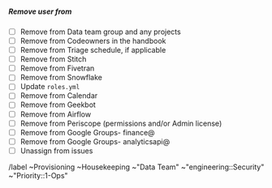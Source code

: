 ##### Remove user from

- [ ] Remove from Data team group and any projects
- [ ] Remove from Codeowners in the handbook
- [ ] Remove from Triage schedule, if applicable
- [ ] Remove from Stitch
- [ ] Remove from Fivetran
- [ ] Remove from Snowflake
- [ ] Update `roles.yml`
- [ ] Remove from Calendar
- [ ] Remove from Geekbot
- [ ] Remove from Airflow
- [ ] Remove from Periscope (permissions and/or Admin license) 
- [ ] Remove from Google Groups- finance@
- [ ] Remove from Google Groups- analyticsapi@
- [ ] Unassign from issues
 
/label ~Provisioning ~Housekeeping ~"Data Team" ~"engineering::Security" ~"Priority::1-Ops" 
